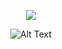 <div align="center">

![](http://i.imgur.com/OUkLi.gif)

![Alt Text](https://media.giphy.com/media/vFKqnCdLPNOKc/giphy.gif)


</div>
